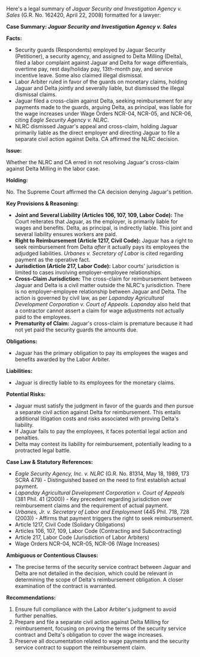 Here's a legal summary of *Jaguar Security and Investigation Agency v. Sales* (G.R. No. 162420, April 22, 2008) formatted for a lawyer:

**Case Summary: *Jaguar Security and Investigation Agency v. Sales***

**Facts:**

*   Security guards (Respondents) employed by Jaguar Security (Petitioner), a security agency, and assigned to Delta Milling (Delta), filed a labor complaint against Jaguar and Delta for wage differentials, overtime pay, rest day/holiday pay, 13th-month pay, and service incentive leave. Some also claimed illegal dismissal.
*   Labor Arbiter ruled in favor of the guards on monetary claims, holding Jaguar and Delta jointly and severally liable, but dismissed the illegal dismissal claims.
*   Jaguar filed a cross-claim against Delta, seeking reimbursement for any payments made to the guards, arguing Delta, as principal, was liable for the wage increases under Wage Orders NCR-04, NCR-05, and NCR-06, citing *Eagle Security Agency v. NLRC*.
*   NLRC dismissed Jaguar's appeal and cross-claim, holding Jaguar primarily liable as the direct employer and directing Jaguar to file a separate civil action against Delta. CA affirmed the NLRC decision.

**Issue:**

Whether the NLRC and CA erred in not resolving Jaguar's cross-claim against Delta Milling in the labor case.

**Holding:**

No.  The Supreme Court affirmed the CA decision denying Jaguar's petition.

**Key Provisions & Reasoning:**

*   **Joint and Several Liability (Articles 106, 107, 109, Labor Code):** The Court reiterates that Jaguar, as the employer, is primarily liable for wages and benefits. Delta, as principal, is indirectly liable. This joint and several liability ensures workers are paid.
*   **Right to Reimbursement (Article 1217, Civil Code):** Jaguar has a right to seek reimbursement from Delta *after* it actually pays its employees the adjudged liabilities. *Urbanes v. Secretary of Labor* is cited regarding payment as the operative fact.
*   **Jurisdiction (Article 217, Labor Code):** Labor courts' jurisdiction is limited to cases involving employer-employee relationships.
*   **Cross-Claim Jurisdiction:** The cross-claim for reimbursement between Jaguar and Delta is a civil matter outside the NLRC's jurisdiction. There is no employer-employee relationship between Jaguar and Delta.  The action is governed by civil law, as per *Lapanday Agricultural Development Corporation v. Court of Appeals*.  *Lapanday* also held that a contractor cannot assert a claim for wage adjustments not actually paid to the employees.
*   **Prematurity of Claim:** Jaguar's cross-claim is premature because it had not yet paid the security guards the amounts due.

**Obligations:**

*   Jaguar has the primary obligation to pay its employees the wages and benefits awarded by the Labor Arbiter.

**Liabilities:**

*   Jaguar is directly liable to its employees for the monetary claims.

**Potential Risks:**

*   Jaguar must satisfy the judgment in favor of the guards and *then* pursue a separate civil action against Delta for reimbursement. This entails additional litigation costs and risks associated with proving Delta's liability.
*   If Jaguar fails to pay the employees, it faces potential legal action and penalties.
*   Delta may contest its liability for reimbursement, potentially leading to a protracted legal battle.

**Case Law & Statutory References:**

*   *Eagle Security Agency, Inc. v. NLRC* (G.R. No. 81314, May 18, 1989, 173 SCRA 479) - Distinguished based on the need to first establish actual payment.
*   *Lapanday Agricultural Development Corporation v. Court of Appeals* (381 Phil. 41 (2000)) -  Key precedent regarding jurisdiction over reimbursement claims and the requirement of actual payment.
*   *Urbanes, Jr. v. Secretary of Labor and Employment* (445 Phil. 718, 728 (2003)) - Affirms that payment triggers the right to seek reimbursement.
*   Article 1217, Civil Code (Solidary Obligations)
*   Articles 106, 107, 109, Labor Code (Contracting and Subcontracting)
*   Article 217, Labor Code (Jurisdiction of Labor Arbiters)
*   Wage Orders NCR-04, NCR-05, NCR-06 (Wage Increases)

**Ambiguous or Contentious Clauses:**

*   The precise terms of the security service contract between Jaguar and Delta are not detailed in the decision, which could be relevant in determining the scope of Delta's reimbursement obligation. A closer examination of the contract is warranted.

**Recommendations:**

1.  Ensure full compliance with the Labor Arbiter's judgment to avoid further penalties.
2.  Prepare and file a separate civil action against Delta Milling for reimbursement, focusing on proving the terms of the security service contract and Delta's obligation to cover the wage increases.
3.  Preserve all documentation related to wage payments and the security service contract to support the reimbursement claim.

